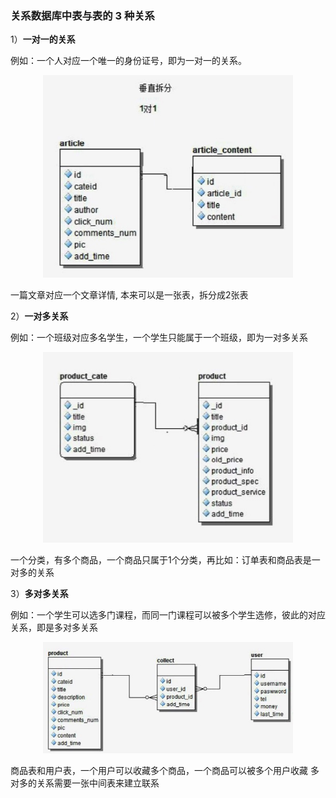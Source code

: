 ### 关系数据库中表与表的 3 种关系

1）**一对一的关系**

例如：一个人对应一个唯一的身份证号，即为一对一的关系。

<div align="center">
    <img width="400" src="../screenshot/4.jpg" />
</div>

一篇文章对应一个文章详情, 本来可以是一张表，拆分成2张表

2）**一对多关系**

例如：一个班级对应多名学生，一个学生只能属于一个班级，即为一对多关系

<div align="center">
    <img width="400" src="../screenshot/5.jpg" />
</div>

一个分类，有多个商品，一个商品只属于1个分类，再比如：订单表和商品表是一对多的关系

3）**多对多关系**

例如：一个学生可以选多门课程，而同一门课程可以被多个学生选修，彼此的对应关系，即是多对多关系

<div align="center">
    <img width="400" src="../screenshot/6.jpg" />
</div>

商品表和用户表，一个用户可以收藏多个商品，一个商品可以被多个用户收藏
多对多的关系需要一张中间表来建立联系
